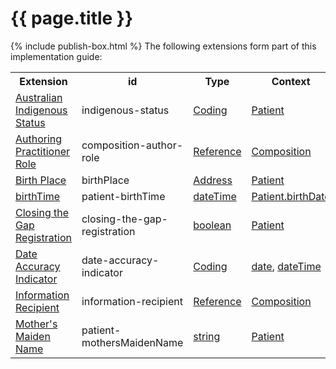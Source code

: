 # {{ page.title }}
{% include publish-box.html %}
The following extensions form part of this implementation guide:

<table class="list" width="100%">
  <tr >
    <th>Extension</th>
    <th>id</th>
    <th>Type</th>
    <th>Context</th>
  </tr>
  <tr>
      <td><a href="http://build.fhir.org/ig/hl7au/au-fhir-base/StructureDefinition-indigenous-status.html">Australian Indigenous Status</a></td>
      <td>indigenous-status</td>
      <td><a href="http://hl7.org/fhir/stu3/datatypes.html#Coding">Coding</a></td>
      <td><a href="http://hl7.org/fhir/stu3/patient.html">Patient</a></td>
  </tr>
  <tr>
       <td><a href="http://build.fhir.org/ig/hl7au/au-fhir-base/StructureDefinition-composition-author-role.html">Authoring Practitioner Role</a></td>
       <td>composition-author-role</td>
       <td><a href="http://hl7.org/fhir/stu3/references.html#Reference">Reference</a></td>
       <td><a href="http://hl7.org/fhir/stu3/composition.html">Composition</a></td>
  </tr>
  <tr>
        <td><a href="http://hl7.org/fhir/STU3/extension-birthplace.html">Birth Place</a></td>
        <td>birthPlace</td>
        <td><a href="http://hl7.org/fhir/stu3/datatypes.html#Address">Address</a></td>
        <td><a href="http://hl7.org/fhir/stu3/patient.html">Patient</a></td>
  </tr>
  <tr>
       <td><a href="http://hl7.org/fhir/STU3/extension-patient-birthtime.html">birthTime</a></td>
       <td>patient-birthTime</td>
       <td><a href="http://hl7.org/fhir/stu3/datatypes.html#dateTime">dateTime</a></td>
       <td><a href="http://hl7.org/fhir/stu3/patient.html">Patient.birthDate</a></td>
  </tr>
  <tr>
       <td><a href="https://build.fhir.org/ig/hl7au/au-fhir-base/StructureDefinition-closing-the-gap-registration.html">Closing the Gap Registration</a></td>
       <td>closing-the-gap-registration</td>
       <td><a href="http://hl7.org/fhir/stu3/datatypes.html#boolean">boolean</a></td>
       <td><a href="http://hl7.org/fhir/stu3/patient.html">Patient</a></td>
  </tr>

  <tr>
       <td><a href="http://build.fhir.org/ig/hl7au/au-fhir-base/StructureDefinition-date-accuracy-indicator.html">Date Accuracy Indicator</a></td>
       <td>date-accuracy-indicator</td>
       <td><a href="http://hl7.org/fhir/stu3/datatypes.html#Coding">Coding</a></td>
       <td><a href="http://hl7.org/fhir/stu3/datatypes.html#date">date</a>, <a href="http://hl7.org/fhir/stu3/datatypes.html#dateTime">dateTime</a> </td>
  </tr>
   <tr>
       <td><a href="http://build.fhir.org/ig/hl7au/au-fhir-base/StructureDefinition-information-recipient.html">Information Recipient</a></td>
       <td>information-recipient</td>
       <td><a href="http://hl7.org/fhir/stu3/references.html#Reference">Reference</a></td>
       <td><a href="http://hl7.org/fhir/STU3/composition.html">Composition</a></td>
  </tr> 
  <tr>
       <td><a href="http://hl7.org/fhir/STU3/extension-patient-mothersmaidenname.html">Mother's Maiden Name</a></td>
       <td>patient-mothersMaidenName</td>
       <td><a href="http://hl7.org/fhir/stu3/datatypes.html#string">string</a></td>
       <td><a href="http://hl7.org/fhir/stu3/patient.html">Patient</a></td>
  </tr>
 </table> 
